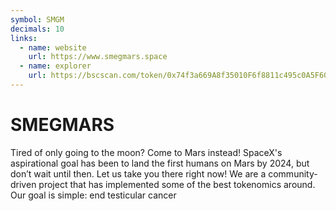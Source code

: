 ```yaml
---
symbol: SMGM
decimals: 10
links:
  - name: website
    url: https://www.smegmars.space
  - name: explorer
    url: https://bscscan.com/token/0x74f3a669A8f35010F6f8811c495c0A5F60c5d04d
---
```


# SMEGMARS

Tired of only going to the moon? Come to Mars instead! SpaceX's aspirational goal has been to land the first humans on Mars by 2024, but don’t wait until then. Let us take you there right now! We are a community-driven project that has implemented some of the best tokenomics around. Our goal is simple: end testicular cancer
